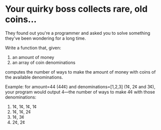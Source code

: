 # Your quirky boss collects rare, old coins...

They found out you're a programmer and asked you to solve something they've been wondering for a long time.

Write a function that, given:

1. an amount of money
2. an array of coin denominations

computes the number of ways to make the amount of money with coins of the available denominations.

Example: for amount=44 (44¢) and denominations=[1,2,3] (1¢, 2¢ and 3¢), your program would output 4—the number of ways to make 4¢ with those denominations:

1. 1¢, 1¢, 1¢, 1¢
2. 1¢, 1¢, 2¢
3. 1¢, 3¢
4. 2¢, 2¢
